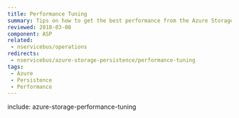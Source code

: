 ```yaml
---
title: Performance Tuning
summary: Tips on how to get the best performance from the Azure Storage Queues persistence
reviewed: 2018-03-08
component: ASP
related:
 - nservicebus/operations
redirects:
 - nservicebus/azure-storage-persistence/performance-tuning
tags:
 - Azure
 - Persistence
 - Performance
---
```


include: azure-storage-performance-tuning
